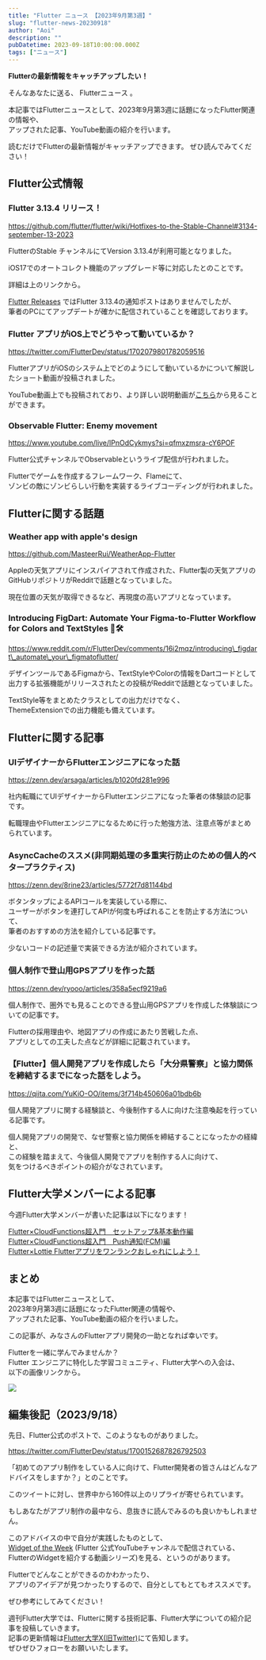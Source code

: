 ```yaml
---
title: "Flutter ニュース 【2023年9月第3週】"
slug: "flutter-news-20230918"
author: "Aoi"
description: ""
pubDatetime: 2023-09-18T10:00:00.000Z
tags: ["ニュース"]
---
```


**Flutterの最新情報をキャッチアップしたい！**

そんなあなたに送る、 Flutterニュース 。

本記事ではFlutterニュースとして、2023年9月第3週に話題になったFlutter関連の情報や、  
アップされた記事、YouTube動画の紹介を行います。

読むだけでFlutterの最新情報がキャッチアップできます。 ぜひ読んでみてください！

## Flutter公式情報

### Flutter 3.13.4 リリース！

https://github.com/flutter/flutter/wiki/Hotfixes-to-the-Stable-Channel#3134-september-13-2023

FlutterのStable チャンネルにてVersion 3.13.4が利用可能となりました。

iOS17でのオートコレクト機能のアップグレード等に対応したとのことです。

詳細は上のリンクから。

[Flutter Releases](https://twitter.com/FlutterReleases) ではFlutter 3.13.4の通知ポストはありませんでしたが、  
筆者のPCにてアップデートが確かに配信されていることを確認しております。

### Flutter アプリがiOS上でどうやって動いているか？

https://twitter.com/FlutterDev/status/1702079801782059516

FlutterアプリがiOSのシステム上でどのようにして動いているかについて解説したショート動画が投稿されました。

YouTube動画上でも投稿されており、より詳しい説明動画が[こちら](https://youtu.be/ceMsPBbcEGg?si=Y5R77r7ooya2ciPP)から見ることができます。

### Observable Flutter: Enemy movement

https://www.youtube.com/live/lPnOdCykmys?si=qfmxzmsra-cY6POF

Flutter公式チャンネルでObservable<Flutter>というライブ配信が行われました。

Flutterでゲームを作成するフレームワーク、Flameにて、  
ゾンビの敵にゾンビらしい行動を実装するライブコーディングが行われました。

## Flutterに関する話題

### Weather app with apple's design

https://github.com/MasteerRui/WeatherApp-Flutter

Appleの天気アプリにインスパイアされて作成された、Flutter製の天気アプリのGitHubリポジトリがRedditで話題となっていました。

現在位置の天気が取得できるなど、再現度の高いアプリとなっています。

### Introducing FigDart: Automate Your Figma-to-Flutter Workflow for Colors and TextStyles 🎨🛠️

https://www.reddit.com/r/FlutterDev/comments/16i2mqz/introducing\_figdart\_automate\_your\_figmatoflutter/

デザインツールであるFigmaから、TextStyleやColorの情報をDartコードとして出力する拡張機能がリリースされたとの投稿がRedditで話題となっていました。

TextStyle等をまとめたクラスとしての出力だけでなく、  
ThemeExtensionでの出力機能も備えています。

## Flutterに関する記事

### **UIデザイナーからFlutterエンジニアになった話**

https://zenn.dev/arsaga/articles/b1020fd281e996

社内転職にてUIデザイナーからFlutterエンジニアになった筆者の体験談の記事です。

転職理由やFlutterエンジニアになるために行った勉強方法、注意点等がまとめられています。

### **AsyncCacheのススメ(非同期処理の多重実行防止のための個人的ベタープラクティス)**

https://zenn.dev/8rine23/articles/5772f7d81144bd

ボタンタップによるAPIコールを実装している際に、  
ユーザーがボタンを連打してAPIが何度も呼ばれることを防止する方法について、  
筆者のおすすめの方法を紹介している記事です。

少ないコードの記述量で実装できる方法が紹介されています。

### 個人制作で登山用GPSアプリを作った話

https://zenn.dev/ryooo/articles/358a5ecf9219a6

個人制作で、圏外でも見ることのできる登山用GPSアプリを作成した体験談についての記事です。

Flutterの採用理由や、地図アプリの作成にあたり苦戦した点、  
アプリとしての工夫した点などが詳細に記載されています。

### 【Flutter】個人開発アプリを作成したら「大分県警察」と協力関係を締結するまでになった話をしよう。

https://qiita.com/YuKiO-OO/items/3f714b450606a01bdb6b

個人開発アプリに関する経験談と、今後制作する人に向けた注意喚起を行っている記事です。

個人開発アプリの開発で、なぜ警察と協力関係を締結することになったかの経緯と、  
この経験を踏まえて、今後個人開発でアプリを制作する人に向けて、  
気をつけるべきポイントの紹介がなされています。

## Flutter大学メンバーによる記事

今週Flutter大学メンバーが書いた記事は以下になります！

[Flutter×CloudFunctions超入門　セットアップ&基本動作編](https://zenn.dev/flutteruniv_dev/articles/e37d753c2798bd)  
[Flutter×CloudFunctions超入門　Push通知(FCM)編](https://zenn.dev/flutteruniv_dev/articles/42c52fb2a2be04)  
[Flutter×Lottie Flutterアプリをワンランクおしゃれにしよう！](https://zenn.dev/flutteruniv_dev/articles/1d851be3e94fe4)

## まとめ

本記事ではFlutterニュースとして、  
2023年9月第3週に話題になったFlutter関連の情報や、  
アップされた記事、YouTube動画の紹介を行いました。

この記事が、みなさんのFlutterアプリ開発の一助となれば幸いです。

Flutterを一緒に学んでみませんか？  
Flutter エンジニアに特化した学習コミュニティ、Flutter大学への入会は、  
以下の画像リンクから。

[![](https://blog.flutteruniv.com/wp-content/uploads/2022/07/Flutter大学バナー.png)](//flutteruniv.com)

## 編集後記（2023/9/18）

先日、Flutter公式のポストで、このようなものがありました。

https://twitter.com/FlutterDev/status/1700152687826792503

「初めてのアプリ制作をしている人に向けて、Flutter開発者の皆さんはどんなアドバイスをしますか？」とのことです。

このツイートに対し、世界中から160件以上のリプライが寄せられています。

もしあなたがアプリ制作の最中なら、息抜きに読んでみるのも良いかもしれません。

このアドバイスの中で自分が実践したものとして、  
[Widget of the Week](https://www.youtube.com/playlist?list=PLjxrf2q8roU23XGwz3Km7sQZFTdB996iG) (Flutter 公式YouTubeチャンネルで配信されている、FlutterのWidgetを紹介する動画シリーズ)を見る、というのがあります。

Flutterでどんなことができるのかわかったり、  
アプリのアイデアが見つかったりするので、自分としてもとてもオススメです。

ぜひ参考にしてみてください！

週刊Flutter大学では、Flutterに関する技術記事、Flutter大学についての紹介記事を投稿していきます。  
記事の更新情報は[Flutter大学X(旧Twitter)](https://twitter.com/FlutterUniv)にて告知します。  
ぜひぜひフォローをお願いいたします。